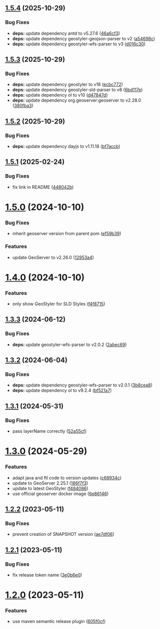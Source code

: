 ## [1.5.4](https://github.com/geostyler/geostyler-geoserver-plugin/compare/v1.5.3...v1.5.4) (2025-10-29)


### Bug Fixes

* **deps:** update dependency antd to v5.27.6 ([46a6cf3](https://github.com/geostyler/geostyler-geoserver-plugin/commit/46a6cf3a1a083c2ee04824da53ee7e243e3fbc7f))
* **deps:** update dependency geostyler-geojson-parser to v2 ([a54698c](https://github.com/geostyler/geostyler-geoserver-plugin/commit/a54698ca68913384aacffb0b553327b7a1d27650))
* **deps:** update dependency geostyler-wfs-parser to v3 ([d016c30](https://github.com/geostyler/geostyler-geoserver-plugin/commit/d016c30c7710704acc376cc61f768fe825511877))

## [1.5.3](https://github.com/geostyler/geostyler-geoserver-plugin/compare/v1.5.2...v1.5.3) (2025-10-29)


### Bug Fixes

* **deps:** update dependency geostyler to v18 ([ecbc772](https://github.com/geostyler/geostyler-geoserver-plugin/commit/ecbc772be31fd7cbf60f3d8200e40f273097b563))
* **deps:** update dependency geostyler-sld-parser to v8 ([6bd117e](https://github.com/geostyler/geostyler-geoserver-plugin/commit/6bd117ed1a6afa455290e18acf60bf8026e61dec))
* **deps:** update dependency ol to v10 ([d47847d](https://github.com/geostyler/geostyler-geoserver-plugin/commit/d47847d0bcb68441a76768fcb273287d2af35620))
* **deps:** update dependency org.geoserver:geoserver to v2.28.0 ([380fba3](https://github.com/geostyler/geostyler-geoserver-plugin/commit/380fba3a74578b9f7a388dca430b137d638e2cf4))

## [1.5.2](https://github.com/geostyler/geostyler-geoserver-plugin/compare/v1.5.1...v1.5.2) (2025-10-29)


### Bug Fixes

* **deps:** update dependency dayjs to v1.11.18 ([bf7accb](https://github.com/geostyler/geostyler-geoserver-plugin/commit/bf7accb72c35db273b9e6b104e918311b89ba322))

## [1.5.1](https://github.com/geostyler/geostyler-geoserver-plugin/compare/v1.5.0...v1.5.1) (2025-02-24)


### Bug Fixes

* fix link in README ([448042b](https://github.com/geostyler/geostyler-geoserver-plugin/commit/448042baa42b5805829e853dcdaabf244aae07e0))

# [1.5.0](https://github.com/geostyler/geostyler-geoserver-plugin/compare/v1.4.0...v1.5.0) (2024-10-10)


### Bug Fixes

* inherit geoserver version from parent pom ([ef59b39](https://github.com/geostyler/geostyler-geoserver-plugin/commit/ef59b39c5cf796146b5ef8bcc9c884f0aef25600))


### Features

* update GeoServer to v2.26.0 ([12953a4](https://github.com/geostyler/geostyler-geoserver-plugin/commit/12953a4d0d4516d131a68fd6550f1fbf135185e3))

# [1.4.0](https://github.com/geostyler/geostyler-geoserver-plugin/compare/v1.3.3...v1.4.0) (2024-10-10)


### Features

* only show GeoStyler for SLD Styles ([f4f8715](https://github.com/geostyler/geostyler-geoserver-plugin/commit/f4f871544d92175a84fc6a4413c1920e519be9cf))

## [1.3.3](https://github.com/geostyler/geostyler-geoserver-plugin/compare/v1.3.2...v1.3.3) (2024-06-12)


### Bug Fixes

* **deps:** update geostyler-wfs-parser to v2.0.2 ([2abec69](https://github.com/geostyler/geostyler-geoserver-plugin/commit/2abec69b3318a7e64b1a658dc482d1a2100fa615))

## [1.3.2](https://github.com/geostyler/geostyler-geoserver-plugin/compare/v1.3.1...v1.3.2) (2024-06-04)


### Bug Fixes

* **deps:** update dependency geostyler-wfs-parser to v2.0.1 ([3b8cea8](https://github.com/geostyler/geostyler-geoserver-plugin/commit/3b8cea8654d349fbd621318c532e3a64390c7e3d))
* **deps:** update dependency ol to v9.2.4 ([bf521a7](https://github.com/geostyler/geostyler-geoserver-plugin/commit/bf521a7e8ecc5b05adf3dbf43a2577cdb52954da))

## [1.3.1](https://github.com/geostyler/geostyler-geoserver-plugin/compare/v1.3.0...v1.3.1) (2024-05-31)


### Bug Fixes

* pass layerName correctly ([52a55cf](https://github.com/geostyler/geostyler-geoserver-plugin/commit/52a55cf21cae3d373e88329f882844152528a88c))

# [1.3.0](https://github.com/geostyler/geostyler-geoserver-plugin/compare/v1.2.2...v1.3.0) (2024-05-29)


### Features

* adapt java and ftl code to version updates ([c68934c](https://github.com/geostyler/geostyler-geoserver-plugin/commit/c68934cccf2334278d297fb430b0277f9155be0c))
* update to GeoServer 2.25.1 ([186f7f3](https://github.com/geostyler/geostyler-geoserver-plugin/commit/186f7f379a87fc989996aa59f4cd24bdecc74f31))
* update to latest GeoStyler ([f484086](https://github.com/geostyler/geostyler-geoserver-plugin/commit/f4840868c0ef8d8341920f730bb3267bacabb431))
* use official geoserver docker image ([6e86146](https://github.com/geostyler/geostyler-geoserver-plugin/commit/6e861462a4f56afe82be660a7ba50c15c6063a28))

## [1.2.2](https://github.com/geostyler/geostyler-geoserver-plugin/compare/v1.2.1...v1.2.2) (2023-05-11)


### Bug Fixes

* prevent creation of SNAPSHOT version ([ae7df06](https://github.com/geostyler/geostyler-geoserver-plugin/commit/ae7df06d55a359c9cbf12be16257ee106cce9eb7))

## [1.2.1](https://github.com/geostyler/geostyler-geoserver-plugin/compare/v1.2.0...v1.2.1) (2023-05-11)


### Bug Fixes

* fix release token name ([3e0b6e0](https://github.com/geostyler/geostyler-geoserver-plugin/commit/3e0b6e02bca135fbbc1fba07d11f30bafa7ad20e))

# [1.2.0](https://github.com/geostyler/geostyler-geoserver-plugin/compare/v1.1.0...v1.2.0) (2023-05-11)


### Features

* use maven semantic release plugin ([605f0cf](https://github.com/geostyler/geostyler-geoserver-plugin/commit/605f0cf3ea1fcf2f089a6b3d26eec2c124e9b2db))
